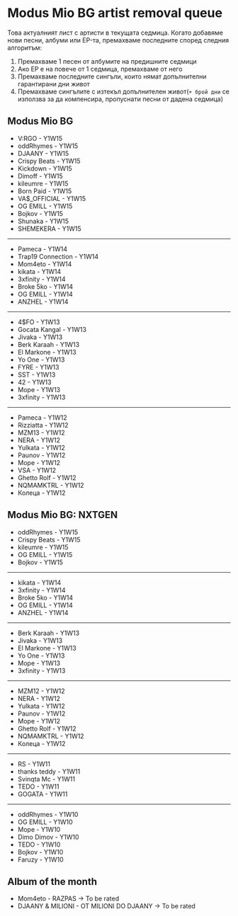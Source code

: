 # Modus Mio BG artist removal queue
Това актуалният лист с артисти в текущата седмица. Когато добавяме нови песни, албуми или EP-та, премахваме последните според следния алгоритъм:

1. Премахваме 1 песен от албумите на предишните седмици
1. Ако EP е на повече от 1 седмица, премахваме от него
1. Премахваме последните сингъли, които нямат допълнителни гарантирани дни живот
1. Премахваме сингълите с изтекъл допълнителен живот(`+ брой дни` се използва за да компенсира, пропуснати песни от дадена седмица)

## Modus Mio BG <!------------------------------------------------------------------------------------------->

- V:RGO - Y1W15
- oddRhymes - Y1W15
- DJAANY - Y1W15
- Crispy Beats - Y1W15
- Kickdown - Y1W15
- Dimoff - Y1W15
- kileumre - Y1W15
- Born Paid - Y1W15
- VA$\_OFFICIAL - Y1W15
- OG EMILL - Y1W15
- Bojkov - Y1W15
- Shunaka - Y1W15
- SHEMEKERA - Y1W15

---

- Pameca - Y1W14
- Trap19 Connection - Y1W14
- Mom4eto - Y1W14
- kikata - Y1W14
- 3xfinity - Y1W14
- Broke 5ko - Y1W14
- OG EMILL - Y1W14
- ANZHEL - Y1W14

---

- 4$FO - Y1W13
- Gocata Kangal - Y1W13
- Jivaka - Y1W13
- Berk Karaah - Y1W13
- El Markone - Y1W13
- Yo One - Y1W13
- FYRE - Y1W13
- SST - Y1W13
- 42 - Y1W13
- Mope - Y1W13
- 3xfinity - Y1W13

---

- Pameca - Y1W12
- Rizziatta - Y1W12
- MZM13 - Y1W12
- NERA - Y1W12
- Yulkata - Y1W12
- Paunov - Y1W12
- Mope - Y1W12
- VSA - Y1W12
- Ghetto Rolf - Y1W12
- NQMAMKTRL - Y1W12
- Колеца - Y1W12

## Modus Mio BG: NXTGEN <!---------------------------------------------------------------------------------->

- oddRhymes - Y1W15
- Crispy Beats - Y1W15
- kileumre - Y1W15
- OG EMILL - Y1W15
- Bojkov - Y1W15

---

- kikata - Y1W14
- 3xfinity - Y1W14
- Broke 5ko - Y1W14
- OG EMILL - Y1W14
- ANZHEL - Y1W14

---

- Berk Karaah - Y1W13
- Jivaka - Y1W13
- El Markone - Y1W13
- Yo One - Y1W13
- Mope - Y1W13
- 3xfinity - Y1W13

---

- MZM12 - Y1W12
- NERA - Y1W12
- Yulkata - Y1W12
- Paunov - Y1W12
- Mope - Y1W12
- Ghetto Rolf - Y1W12
- NQMAMKTRL - Y1W12
- Колеца - Y1W12

---

- RS - Y1W11
- thanks teddy - Y1W11
- Svinqta Mc - Y1W11
- TEDO - Y1W11
- GOGATA - Y1W11

---

- oddRhymes - Y1W10
- OG EMILL - Y1W10
- Mope - Y1W10
- Dimo Dimov - Y1W10
- TEDO - Y1W10
- Bojkov - Y1W10
- Faruzy - Y1W10

## Album of the month <!------------------------------------------------------------------------------------->

- Mom4eto - RAZPAS -> To be rated
- DJAANY & MILIONI - OT MILIONI DO DJAANY -> To be rated
